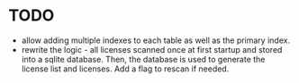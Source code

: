 # TODO

- allow adding multiple indexes to each table as well as the primary index.
- rewrite the logic - all licenses scanned once at first startup and stored into
  a sqlite database. Then, the database is used to generate the license list and
  licenses. Add a flag to rescan if needed.
